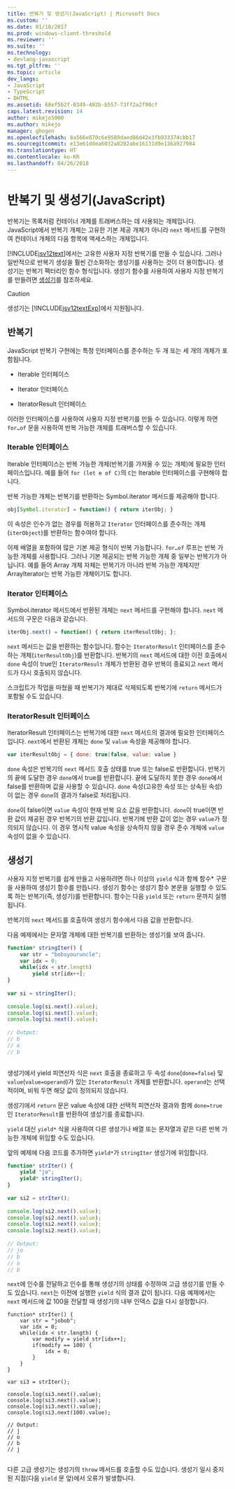 ```yaml
---
title: 반복기 및 생성기(JavaScript) | Microsoft Docs
ms.custom: ''
ms.date: 01/18/2017
ms.prod: windows-client-threshold
ms.reviewer: ''
ms.suite: ''
ms.technology:
- devlang-javascript
ms.tgt_pltfrm: ''
ms.topic: article
dev_langs:
- JavaScript
- TypeScript
- DHTML
ms.assetid: 68ef5b2f-0349-492b-b557-73ff2a2f90cf
caps.latest.revision: 14
author: mikejo5000
ms.author: mikejo
manager: ghogen
ms.openlocfilehash: 8a566e870c6e9589daed86d42e3fb933374cbb17
ms.sourcegitcommit: e13e61ddea6032a8282abe16131d9e136a927984
ms.translationtype: HT
ms.contentlocale: ko-KR
ms.lasthandoff: 04/26/2018
---
```

# <a name="iterators-and-generators-javascript"></a>반복기 및 생성기(JavaScript)
반복기는 목록처럼 컨테이너 개체를 트래버스하는 데 사용되는 개체입니다. JavaScript에서 반복기 개체는 고유한 기본 제공 개체가 아니라 `next` 메서드를 구현하여 컨테이너 개체의 다음 항목에 액세스하는 개체입니다.  
  
 [!INCLUDE[jsv12text](../../javascript/includes/jsv12text-md.md)]에서는 고유한 사용자 지정 반복기를 만들 수 있습니다. 그러나 일반적으로 반복기 생성을 훨씬 간소화하는 생성기를 사용하는 것이 더 용이합니다. 생성기는 반복기 팩터리인 함수 형식입니다. 생성기 함수를 사용하여 사용자 지정 반복기를 만들려면 [생성기](#Generators)를 참조하세요.  
  
> [!CAUTION]
>  생성기는 [!INCLUDE[jsv12textExp](../../javascript/includes/jsv12textexp-md.md)]에서 지원됩니다.  
  
## <a name="iterators"></a>반복기  
 JavaScript 반복기 구현에는 특정 인터페이스를 준수하는 두 개 또는 세 개의 개체가 포함됩니다.  
  
-   Iterable 인터페이스  
  
-   Iterator 인터페이스  
  
-   IteratorResult 인터페이스  
  
 이러한 인터페이스를 사용하여 사용자 지정 반복기를 만들 수 있습니다. 이렇게 하면 `for…of` 문을 사용하여 반복 가능한 개체를 트래버스할 수 있습니다.  
  
### <a name="iterable-interface"></a>Iterable 인터페이스  
 Iterable 인터페이스는 반복 가능한 개체(반복기를 가져올 수 있는 개체)에 필요한 인터페이스입니다. 예를 들어 `for (let e of C)`의 `C`는 Iterable 인터페이스를 구현해야 합니다.  
  
 반복 가능한 개체는 반복기를 반환하는 Symbol.iterator 메서드를 제공해야 합니다.  
  
```JavaScript  
obj[Symbol.iterator] = function() { return iterObj; }  
```  
  
 이 속성은 인수가 없는 경우를 허용하고 `Iterator` 인터페이스를 준수하는 개체(`iterObject`)를 반환하는 함수여야 합니다.  
  
 이제 배열을 포함하여 많은 기본 제공 형식이 반복 가능합니다. `for…of` 루프는 반복 가능한 개체를 사용합니다. 그러나 기본 제공되는 반복 가능한 개체 중 일부는 반복기가 아닙니다. 예를 들어 Array 개체 자체는 반복기가 아니라 반복 가능한 개체지만 ArrayIterator는 반복 가능한 개체이기도 합니다.  
  
### <a name="iterator-interface"></a>Iterator 인터페이스  
 Symbol.iterator 메서드에서 반환된 개체는 `next` 메서드를 구현해야 합니다. `next` 메서드의 구문은 다음과 같습니다.  
  
```JavaScript  
iterObj.next() = function() { return iterResultObj; };  
```  
  
 `next` 메서드는 값을 반환하는 함수입니다. 함수는 `IteratorResult` 인터페이스를 준수하는 개체(`iterResultObj`)를 반환합니다. 반복기의 `next` 메서드에 대한 이전 호출에서 `done` 속성이 true인 `IteratorResult` 개체가 반환된 경우 반복이 종료되고 `next` 메서드가 다시 호출되지 않습니다.  
  
 스크립트가 작업을 마쳤을 때 반복기가 제대로 삭제되도록 반복기에 `return` 메서드가 포함될 수도 있습니다.  
  
### <a name="iteratorresult-interface"></a>IteratorResult 인터페이스  
 IteratorResult 인터페이스는 반복기에 대한 `next` 메서드의 결과에 필요한 인터페이스입니다. `next`에서 반환된 개체는 `done` 및 `value` 속성을 제공해야 합니다.  
  
```JavaScript  
var iterResultObj = { done: true|false, value: value }  
```  
  
 `done` 속성은 반복기의 `next` 메서드 호출 상태를 true 또는 false로 반환합니다. 반복기의 끝에 도달한 경우 `done`에서 true를 반환합니다. 끝에 도달하지 못한 경우 `done`에서 false를 반환하며 값을 사용할 수 있습니다. `done` 속성(고유한 속성 또는 상속된 속성)이 없는 경우 `done`의 결과가 false로 처리됩니다.  
  
 `done`이 false이면 `value` 속성이 현재 반복 요소 값을 반환합니다. `done`이 true이면 반환 값이 제공된 경우 반복기의 반환 값입니다. 반복기에 반환 값이 없는 경우 `value`가 정의되지 않습니다. 이 경우 명시적 value 속성을 상속하지 않을 경우 준수 개체에 `value` 속성이 없을 수 있습니다.  
  
<a name="Generators"></a>   
## <a name="generators"></a>생성기  
 사용자 지정 반복기를 쉽게 만들고 사용하려면 하나 이상의 `yield` 식과 함께 함수* 구문을 사용하여 생성기 함수를 만듭니다. 생성기 함수는 생성기 함수 본문을 실행할 수 있도록 하는 반복기(즉, 생성기)를 반환합니다. 함수는 다음 `yield` 또는 `return` 문까지 실행됩니다.  
  
 반복기의 `next` 메서드를 호출하여 생성기 함수에서 다음 값을 반환합니다.  
  
 다음 예제에서는 문자열 개체에 대한 반복기를 반환하는 생성기를 보여 줍니다.  
  
```JavaScript  
function* stringIter() {  
    var str = "bobsyouruncle";  
    var idx = 0;  
    while(idx < str.length)  
        yield str[idx++];  
}  
  
var si = stringIter();  
  
console.log(si.next().value);  
console.log(si.next().value);  
console.log(si.next().value);  
  
// Output:  
// b  
// o  
// b  
  
```  
  
 생성기에서 yield 피연산자 식은 `next` 호출을 종료하고 두 속성 `done`(`done=false`) 및 `value`(`value=operand`)가 있는 `IteratorResult` 개체를 반환합니다. `operand`는 선택적이며, 비워 두면 해당 값이 정의되지 않습니다.  
  
 생성기에서 `return` 문은 value 속성에 대한 선택적 피연산자 결과와 함께 `done=true`인 `IteratorResult`를 반환하여 생성기를 종료합니다.  
  
 `yield` 대신 `yield*` 식을 사용하여 다른 생성기나 배열 또는 문자열과 같은 다른 반복 가능한 개체에 위임할 수도 있습니다.  
  
 앞의 예제에 다음 코드를 추가하면 `yield*`가 `stringIter` 생성기에 위임합니다.  
  
```JavaScript  
function* strIter() {  
    yield "jo";  
    yield* stringIter();  
}  
  
var si2 = strIter();  
  
console.log(si2.next().value);  
console.log(si2.next().value);  
console.log(si2.next().value);  
console.log(si2.next().value);  
  
// Output:  
// jo  
// b  
// o  
// b  
```  
  
 `next`에 인수를 전달하고 인수를 통해 생성기의 상태를 수정하여 고급 생성기를 만들 수도 있습니다. `next`는 이전에 실행한 `yield` 식의 결과 값이 됩니다. 다음 예제에서는 `next` 메서드에 값 100을 전달할 때 생성기의 내부 인덱스 값을 다시 설정합니다.  
  
```  
function* strIter() {  
    var str = "jobob";  
    var idx = 0;  
    while(idx < str.length) {  
        var modify = yield str[idx++];  
        if(modify == 100) {  
            idx = 0;  
        }  
    }
}
  
var si3 = strIter();  
  
console.log(si3.next().value);  
console.log(si3.next().value);  
console.log(si3.next().value);  
console.log(si3.next(100).value);  
  
// Output:  
// j  
// o  
// b  
// j  
  
```  
  
 다른 고급 생성기는 생성기의 `throw` 메서드를 호출할 수도 있습니다. 생성기 일시 중지된 지점(다음 `yield` 문 앞)에서 오류가 발생합니다.
